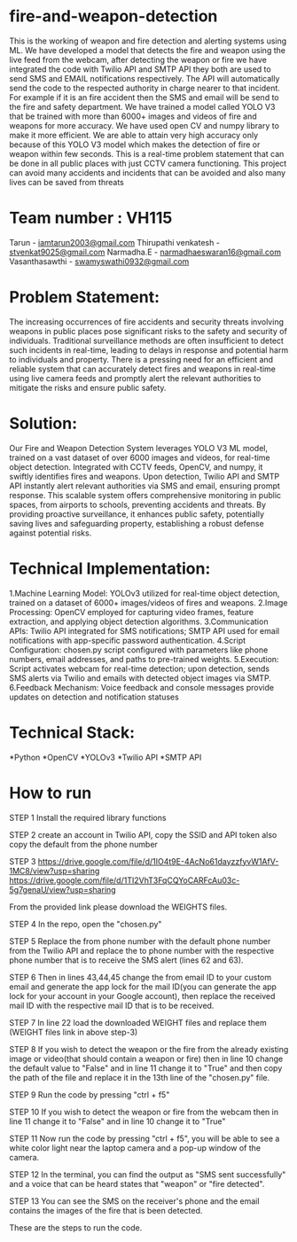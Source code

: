 # fire-and-weapon-detection
This is the working of weapon and fire detection and alerting systems using ML. We have developed a model that detects the fire and weapon using the live feed from the webcam, after detecting the weapon or fire we have integrated the code with Twilio API and SMTP API they both are used to send SMS and EMAIL notifications respectively. The API will automatically send the code to the respected authority in charge nearer to that incident. For example if it is an fire accident then the SMS and email will be send to the fire and safety department.  We have trained a model called YOLO V3 that be trained with more than 6000+ images and videos of fire and weapons for more accuracy. We have used open CV and numpy library to make it more efficient. We are able to attain very high accuracy only because of this YOLO V3 model which makes the detection of fire or weapon within few seconds. This is a real-time problem statement that can be done in all public places with just CCTV camera functioning. This project can avoid many accidents and incidents that can be avoided and also many lives can be saved from threats

# Team number : VH115

Tarun - iamtarun2003@gmail.com
Thirupathi venkatesh - stvenkat9025@gmail.com
Narmadha.E  - narmadhaeswaran16@gmail.com
Vasanthasawthi - swamyswathi0932@gmail.com

# Problem Statement:

The increasing occurrences of fire accidents and security threats involving weapons in public places pose significant risks to the safety and security of individuals. Traditional surveillance methods are often insufficient to detect such incidents in real-time, leading to delays in response and potential harm to individuals and property. There is a pressing need for an efficient and reliable system that can accurately detect fires and weapons in real-time using live camera feeds and promptly alert the relevant authorities to mitigate the risks and ensure public safety.

# Solution: 
Our Fire and Weapon Detection System leverages YOLO V3 ML model, trained on a vast dataset of over 6000 images and videos, for real-time object detection. Integrated with CCTV feeds, OpenCV, and numpy, it swiftly identifies fires and weapons. Upon detection, Twilio API and SMTP API instantly alert relevant authorities via SMS and email, ensuring prompt response. This scalable system offers comprehensive monitoring in public spaces, from airports to schools, preventing accidents and threats. By providing proactive surveillance, it enhances public safety, potentially saving lives and safeguarding property, establishing a robust defense against potential risks.


 # Technical Implementation:

1.Machine Learning Model: YOLOv3 utilized for real-time object detection, trained on a dataset of 6000+ images/videos of fires and weapons.
2.Image Processing: OpenCV employed for capturing video frames, feature extraction, and applying object detection algorithms.
3.Communication APIs: Twilio API integrated for SMS notifications; SMTP API used for email notifications with app-specific password authentication.
4.Script Configuration: chosen.py script configured with parameters like phone numbers, email addresses, and paths to pre-trained weights.
5.Execution: Script activates webcam for real-time detection; upon detection, sends SMS alerts via Twilio and emails with detected object images via SMTP.
6.Feedback Mechanism: Voice feedback and console messages provide updates on detection and notification statuses

# Technical Stack:

*Python
*OpenCV
*YOLOv3
*Twilio API
*SMTP API

# How to run
STEP 1 
Install the required library functions

STEP 2 
create an account in Twilio API, copy the SSID and API token also copy the default from the phone number 

STEP 3 
https://drive.google.com/file/d/1IO4t9E-4AcNo61dayzzfyvW1AfV-1MC8/view?usp=sharing
https://drive.google.com/file/d/1TI2VhT3FqCQYoCARFcAu03c-5g7genaU/view?usp=sharing

From the provided link please download the WEIGHTS files.

STEP 4
In the repo, open the "chosen.py"

STEP 5
Replace the from phone number with the default phone number from the Twilio API and replace the to phone number with the respective phone number that is to receive the SMS alert (lines 62 and 63).

STEP 6 
Then in lines 43,44,45 change the from email ID to your custom email and generate the app lock for the mail ID(you can generate the app lock for your account in your Google account), then replace the received mail ID with the respective mail ID that is to be received.

STEP 7
In line 22 load the downloaded WEIGHT files and replace them (WEIGHT files link in above step-3)

STEP 8
If you wish to detect the weapon or the fire from the already existing image or video(that should contain a weapon or fire) then in line 10 change the default value to "False" and in line 11 change it to "True" and then copy the path of the file and replace it in the 13th line of the "chosen.py" file.

STEP 9
Run the code by pressing "ctrl + f5"

STEP 10
If you wish to detect the weapon or fire from the webcam then in line 11 change it to "False" and in line 10 change it to "True"

STEP 11 
Now run the code by pressing "ctrl + f5", you will be able to see a white color light near the laptop camera and a pop-up window of the camera.

STEP 12 
In the terminal, you can find the output as "SMS sent successfully" and a voice that can be heard states that "weapon" or "fire detected".

STEP 13
You can see the SMS on the receiver's phone and the email contains the images of the fire that is been detected.

These are the steps to run the code.

